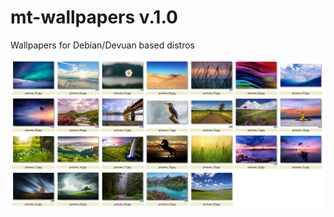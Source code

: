 # mt-wallpapers v.1.0
Wallpapers for Debian/Devuan based distros 

![screenshot](mt-wallpapers.png "screenshot")
